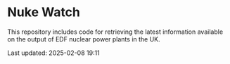 # Nuke Watch

This repository includes code for retrieving the latest information available on the output of EDF nuclear power plants in the UK.

Last updated: 2025-02-08 19:11